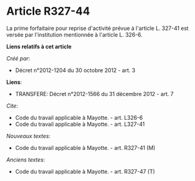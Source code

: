 # Article R327-44

La prime forfaitaire pour reprise d'activité prévue à l'article L. 327-41 est versée par l'institution mentionnée à l'article
L. 326-6.

**Liens relatifs à cet article**

_Créé par_:

  - Décret n°2012-1204 du 30 octobre 2012 - art. 3

**Liens**:

  - TRANSFERE: Décret n°2012-1566 du 31 décembre 2012 - art. 7

_Cite_:

  - Code du travail applicable à Mayotte. - art. L326-6
  - Code du travail applicable à Mayotte. - art. L327-41

_Nouveaux textes_:

  - Code du travail applicable à Mayotte. - art. R327-41 (M)

_Anciens textes_:

  - Code du travail applicable à Mayotte. - art. R327-47 (T)
